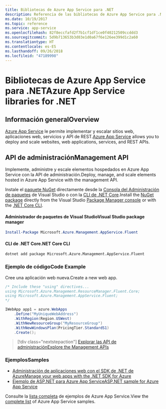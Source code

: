 ```yaml
---
title: Bibliotecas de Azure App Service para .NET
description: Referencia de las bibliotecas de Azure App Service para .NET
ms.date: 10/19/2017
ms.topic: reference
ms.service: app-service
ms.openlocfilehash: 82f8eccfafd2f7b1cf1df1ce0f40212509ccddd3
ms.sourcegitcommit: 5d9b713653b3d03e1d0a67f6e126ee399d1c2a60
ms.translationtype: HT
ms.contentlocale: es-ES
ms.lasthandoff: 09/26/2018
ms.locfileid: "47189998"
---
```

# <a name="azure-app-service-libraries-for-net"></a><span data-ttu-id="77eed-103">Bibliotecas de Azure App Service para .NET</span><span class="sxs-lookup"><span data-stu-id="77eed-103">Azure App Service libraries for .NET</span></span>

## <a name="overview"></a><span data-ttu-id="77eed-104">Información general</span><span class="sxs-lookup"><span data-stu-id="77eed-104">Overview</span></span>

<span data-ttu-id="77eed-105">[Azure App Service](/azure/app-service/app-service-value-prop-what-is) le permite implementar y escalar sitios web, aplicaciones web, servicios y API de REST.</span><span class="sxs-lookup"><span data-stu-id="77eed-105">[Azure App Service](/azure/app-service/app-service-value-prop-what-is) allows you to deploy and scale websites, web applications, services, and REST APIs.</span></span>

## <a name="management-api"></a><span data-ttu-id="77eed-106">API de administración</span><span class="sxs-lookup"><span data-stu-id="77eed-106">Management API</span></span>

<span data-ttu-id="77eed-107">Implemente, administre y escale elementos hospedados en Azure App Service con la API de administración.</span><span class="sxs-lookup"><span data-stu-id="77eed-107">Deploy, manage, and scale elements hosted in Azure App Service with the management API.</span></span>

<span data-ttu-id="77eed-108">Instale el [paquete NuGet](https://www.nuget.org/packages/Microsoft.Azure.Management.AppService.Fluent) directamente desde la [Consola del Administración de paquetes][PackageManager] de Visual Studio o con la [CLI de .NET Core][DotNetCLI].</span><span class="sxs-lookup"><span data-stu-id="77eed-108">Install the [NuGet package](https://www.nuget.org/packages/Microsoft.Azure.Management.AppService.Fluent) directly from the Visual Studio [Package Manager console][PackageManager] or with the [.NET Core CLI][DotNetCLI].</span></span>


#### <a name="visual-studio-package-manager"></a><span data-ttu-id="77eed-109">Administrador de paquetes de Visual Studio</span><span class="sxs-lookup"><span data-stu-id="77eed-109">Visual Studio package manager</span></span>

```powershell
Install-Package Microsoft.Azure.Management.AppService.Fluent
```

#### <a name="net-core-cli"></a><span data-ttu-id="77eed-110">CLI de .NET Core</span><span class="sxs-lookup"><span data-stu-id="77eed-110">.NET Core CLI</span></span>

```bash
dotnet add package Microsoft.Azure.Management.AppService.Fluent
```

### <a name="code-example"></a><span data-ttu-id="77eed-111">Ejemplo de código</span><span class="sxs-lookup"><span data-stu-id="77eed-111">Code Example</span></span>

<span data-ttu-id="77eed-112">Cree una aplicación web nueva.</span><span class="sxs-lookup"><span data-stu-id="77eed-112">Create a new web app.</span></span>

```csharp
/* Include these "using" directives...
using Microsoft.Azure.Management.ResourceManager.Fluent.Core;
using Microsoft.Azure.Management.AppService.Fluent;
*/

IWebApp app1 = azure.WebApps
    .Define("MyUniqueWebAddress")
    .WithRegion(Region.USWest)
    .WithNewResourceGroup("MyResourceGroup")
    .WithNewWindowsPlan(PricingTier.StandardS1)
    .Create();
```

> [!div class="nextstepaction"]
> [<span data-ttu-id="77eed-113">Explorar las API de administración</span><span class="sxs-lookup"><span data-stu-id="77eed-113">Explore the Management APIs</span></span>](/dotnet/api/overview/azure/appservice/management)

### <a name="samples"></a><span data-ttu-id="77eed-114">Ejemplos</span><span class="sxs-lookup"><span data-stu-id="77eed-114">Samples</span></span>

* [<span data-ttu-id="77eed-115">Administración de aplicaciones web con el SDK de .NET de Azure</span><span class="sxs-lookup"><span data-stu-id="77eed-115">Manage your web apps with the .NET SDK for Azure</span></span>](https://azure.microsoft.com/resources/samples/app-service-web-dotnet-manage/)
* [<span data-ttu-id="77eed-116">Ejemplo de ASP.NET para Azure App Service</span><span class="sxs-lookup"><span data-stu-id="77eed-116">ASP.NET sample for Azure App Service</span></span>](https://azure.microsoft.com/resources/samples/app-service-web-dotnet-get-started/)

<span data-ttu-id="77eed-117">Consulte la [lista completa](https://azure.microsoft.com/resources/samples/?platform=dotnet&term=app%20service) de ejemplos de Azure App Service.</span><span class="sxs-lookup"><span data-stu-id="77eed-117">View the [complete list](https://azure.microsoft.com/resources/samples/?platform=dotnet&term=app%20service) of Azure App Service samples.</span></span>

[PackageManager]: https://docs.microsoft.com/nuget/tools/package-manager-console
[DotNetCLI]: https://docs.microsoft.com/dotnet/core/tools/dotnet-add-package